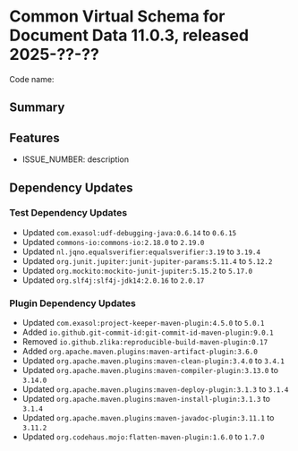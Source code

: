 # Common Virtual Schema for Document Data 11.0.3, released 2025-??-??

Code name:

## Summary

## Features

* ISSUE_NUMBER: description

## Dependency Updates

### Test Dependency Updates

* Updated `com.exasol:udf-debugging-java:0.6.14` to `0.6.15`
* Updated `commons-io:commons-io:2.18.0` to `2.19.0`
* Updated `nl.jqno.equalsverifier:equalsverifier:3.19` to `3.19.4`
* Updated `org.junit.jupiter:junit-jupiter-params:5.11.4` to `5.12.2`
* Updated `org.mockito:mockito-junit-jupiter:5.15.2` to `5.17.0`
* Updated `org.slf4j:slf4j-jdk14:2.0.16` to `2.0.17`

### Plugin Dependency Updates

* Updated `com.exasol:project-keeper-maven-plugin:4.5.0` to `5.0.1`
* Added `io.github.git-commit-id:git-commit-id-maven-plugin:9.0.1`
* Removed `io.github.zlika:reproducible-build-maven-plugin:0.17`
* Added `org.apache.maven.plugins:maven-artifact-plugin:3.6.0`
* Updated `org.apache.maven.plugins:maven-clean-plugin:3.4.0` to `3.4.1`
* Updated `org.apache.maven.plugins:maven-compiler-plugin:3.13.0` to `3.14.0`
* Updated `org.apache.maven.plugins:maven-deploy-plugin:3.1.3` to `3.1.4`
* Updated `org.apache.maven.plugins:maven-install-plugin:3.1.3` to `3.1.4`
* Updated `org.apache.maven.plugins:maven-javadoc-plugin:3.11.1` to `3.11.2`
* Updated `org.codehaus.mojo:flatten-maven-plugin:1.6.0` to `1.7.0`
